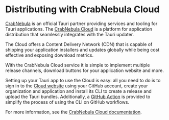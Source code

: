 # Distributing with CrabNebula Cloud

[CrabNebula](https://crabnebula.dev) is an official Tauri partner providing services and tooling for Tauri applications.
The [CrabNebula Cloud](https://crabnebula.dev/cloud/) is a platform for application distribution that seamlessly integrates with the Tauri updater.

The Cloud offers a Content Delivery Network (CDN) that is capable of shipping your application installers and updates globally while being cost effective and exposing download metrics.

With the CrabNebula Cloud service it is simple to implement multiple release channels, download buttons for your application website and more.

Setting up your Tauri app to use the Cloud is easy: all you need to do is to sign in to the [Cloud website] using your GitHub account, create your organization and application and install its CLI to create a release and upload the Tauri bundles. Additionally, a [GitHub Action] is provided to simplify the process of using the CLI on GitHub workflows.

For more information, see the [CrabNebula Cloud documentation].

[GitHub Action]: https://github.com/crabnebula-dev/cloud-release/
[Cloud website]: https://web.crabnebula.cloud/
[CrabNebula Cloud documentation]: https://docs.crabnebula.dev/cloud/
